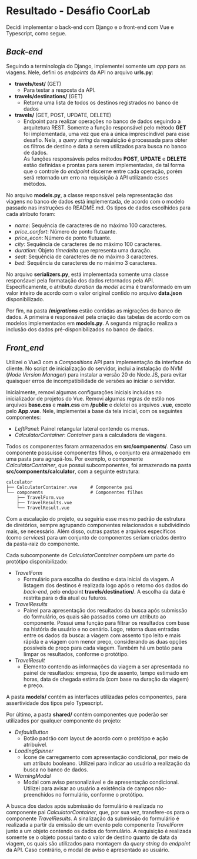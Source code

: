 # Resultado - Desáfio CoorLab

Decidi implementar o back-end com Django e o front-end com Vue e Typescript, como segue.

## *Back-end*
Seguindo a terminologia do Django, implementei somente um _app_ para as viagens. Nele, defini os _endpoints_ da API no arquivo **urls.py**:
- **travels/test/** (GET)
    - Para testar a resposta da API.
- **travels/destinations/** (GET)
    - Retorna uma lista de todos os destinos registrados no banco de dados
- **travels/** (GET, POST, UPDATE, DELETE)
    - Endpoint para realizar operações no banco de dados seguindo a arquitetura REST. Somente a função responsável pelo método **GET** foi implementada, uma vez que era a única imprescíndivel para esse desafio. Nela, a *query string* da requisição é processada para obter os filtros de destino e data a serem utilizados para busca no banco de dados.<br>As funções responsáveis pelos métodos **POST**, **UPDATE** e **DELETE** estão definidas e prontas para serem implementadas, de tal forma que o controle do _endpoint_ discerne entre cada operação, porém será retornado um erro na requisição à API utilizando esses métodos.

No arquivo **models.py**, a classe responsável pela representação das viagens no banco de dados está implementada, de acordo com o modelo passado nas instruções do README.md. Os tipos de dados escolhidos para cada atributo foram:
- _name_: Sequência de caracteres de no máximo 100 caracteres.
- _price_confort_: Número de ponto flutuante.
- _price_econ_: Número de ponto flutuante.
- _city_: Sequência de caracteres de no máximo 100 caracteres.
- _duration_: Objeto _timedelta_ que representa uma duração.
- _seat_: Sequência de caracteres de no máximo 3 caracteres.
- _bed_: Sequência de caracteres de no máximo 3 caracteres.

No arquivo **serializers.py**, está implementada somente uma classe responśavel pela formatação dos dados retornados pela API. Especificamente, o atributo _duration_ da _model_ acima é transformado em um valor inteiro de acordo com o valor original contido no arquivo **data.json** disponibilizado.

Por fim, na pasta **/*migrations*** estão contidas as migrações do banco de dados. A primeira é responsável pela criação das tabelas de acordo com os modelos implementados em **models.py**. A segunda migração realiza a inclusão dos dados pré-disponibilizados no banco de dados.

## *Front_end*
Utilizei o Vue3 com a *Compositions* API para implementação da interface do cliente. No script de inicialização do servidor, inclui a instalação do NVM (_Node Version Manager_) para instalar a versão 20 do Node.JS, para evitar quaisquer erros de incompatibilidade de versões ao iniciar o servidor.

Inicialmente, removi algumas configurações iniciais incluídas no inicializador de projetos do Vue. Removi algumas regras de estilo nos arquivos **base.css** e **main.css** em **/public** e deletei os arquivos **.vue**, exceto pelo **App.vue**. Nele, implementei a base da tela inicial, com os seguintes componentes:
- *LeftPanel*: Painel retangular lateral contendo os menus.
- *CalculatorContainer*: *Container* para a calculadora de viagens.

Todos os componentes foram armazenados em **src/components/**. Caso um componente possuísse componentes filhos, o conjunto era armazenado em uma pasta para agrupá-los. Por exemplo, o componente *CalculatorContainer*, que possui subcomponentes, foi armazenado na pasta **src/components/calculator**, com a seguinte estrutura:

```
calculator                      
├── CalculatorContainer.vue     # Componente pai
└── components                  # Componentes filhos
    ├── TravelForm.vue
    ├── TravelResults.vue
    └── TravelResult.vue
```
Com a escalação do projeto, eu seguiria esse mesmo padrão de estrutura de diretórios, sempre agrupando componentes relacionados e subdividindo mais, se necessário. Além disso, outras pastas e arquivos específicos (como _services_) para um conjunto de componentes seriam criados dentro da pasta-raiz do componente.

Cada subcomponente de *CalculatorContainer* compõem um parte do protótipo disponibilizado:
- *TravelForm*
    - Formulário para escolha do destino e data inicial da viagem. A listagem dos destinos é realizada logo após o retorno dos dados do *back-end*, pelo endpoint **travels/destination/**. A escolha da data é restrita para o dia atual ou futuros.
- *TravelResults*
    - Painel para apresentação dos resultados da busca após submissão do formulário, os quais são passados como um atributo ao componente. Possui uma função para filtrar os resultados com base na história de usuário e no cenário. Logo, retorna duas entradas entre os dados da busca: a viagem com assento tipo leito e mais rápida e a viagem com menor preço, considerando as duas opções possíveis de preço para cada viagem. Também há um botão para limpar os resultados, conforme o protótipo.
- *TravelResult*
    - Elemento contendo as informações da viagem a ser apresentada no painel de resultados: empresa, tipo de assento, tempo estimado em horas, data de chegada estimada (com base na duração da viagem) e preço.

A pasta **models/** contém as interfaces utilizadas pelos componentes, para assertividade dos tipos pelo Typescript.

Por último, a pasta **shared/** contém componentes que poderão ser utilizados por qualquer componente do projeto:
- *DefaultButton*
    - Botão padrão com layout de acordo com o protótipo e ação atribuível.
- *LoadingSpinner*
    - Ícone de carregamento com apresentação condicional, por meio de um atributo booleano. Utilizei para indicar ao usuário a realização da busca no banco de dados.
- *WarningModal*
    - Modal com aviso personalizável e de apresentação condicional. Utilizei para avisar ao usuário a existência de campos não-preenchidos no formulário, conforme o protótipo.

A busca dos dados após submissão do formulário é realizada no componente pai *CalculatorContainer*, que, por sua vez, transfere-os para o componente *TravelResults*. A sinalização da submissão do formulário é realizada a partir da emissão de um evento pelo componente *TravelForm* junto a um objeto contendo os dados do formulário. A requisição é realizada somente se o objeto possui tanto o valor de destino quanto de data da viagem, os quais são utilizados para montagem da *query string* do *endpoint* da API. Caso contrário, o modal de aviso é apresentado ao usuário.